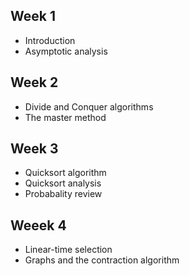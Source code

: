 ## Week 1
- Introduction
- Asymptotic analysis

## Week 2
- Divide and Conquer algorithms
- The master method

## Week 3
- Quicksort algorithm
- Quicksort analysis
- Probabality review

## Weeek 4
- Linear-time selection
- Graphs and the contraction algorithm

